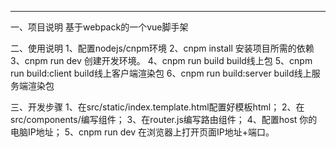 ****
一、项目说明
基于webpack的一个vue脚手架

二、使用说明
1、配置nodejs/cnpm环境
2、cnpm install 安装项目所需的依赖
3、cnpm run dev 创建开发环境。
4、cnpm run build build线上包
5、cnpm run build:client build线上客户端渲染包
6、cnpm run build:server build线上服务端渲染包

三、开发步骤
1、在src/static/index.template.html配置好模板html；
2、在src/components/编写组件；
3、在router.js编写路由组件；
4、配置host 你的电脑IP地址；
5、cnpm run dev 在浏览器上打开页面IP地址+端口。